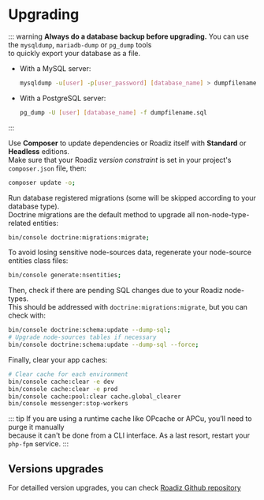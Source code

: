 # Upgrading

::: warning
**Always do a database backup before upgrading.** You can use the `mysqldump`, `mariadb-dump` or `pg_dump` tools  
to quickly export your database as a file.

- With a MySQL server:  
  ```bash
  mysqldump -u[user] -p[user_password] [database_name] > dumpfilename.sql
  ```
- With a PostgreSQL server:
  ```bash
  pg_dump -U [user] [database_name] -f dumpfilename.sql
  ```
:::

Use **Composer** to update dependencies or Roadiz itself with **Standard** or **Headless** editions.  
Make sure that your Roadiz *version constraint* is set in your project's `composer.json` file, then:

```bash
composer update -o;
```

Run database registered migrations (some will be skipped according to your database type).  
Doctrine migrations are the default method to upgrade all non-node-type-related entities:

```bash
bin/console doctrine:migrations:migrate;
```

To avoid losing sensitive node-sources data, regenerate your node-source entities class files:

```bash
bin/console generate:nsentities;
```

Then, check if there are pending SQL changes due to your Roadiz node-types.  
This should be addressed with `doctrine:migrations:migrate`, but you can check with:

```bash
bin/console doctrine:schema:update --dump-sql;
# Upgrade node-sources tables if necessary
bin/console doctrine:schema:update --dump-sql --force;
```

Finally, clear your app caches:

```bash
# Clear cache for each environment
bin/console cache:clear -e dev
bin/console cache:clear -e prod
bin/console cache:pool:clear cache.global_clearer
bin/console messenger:stop-workers
```

::: tip
If you are using a runtime cache like OPcache or APCu, you’ll need to purge it manually  
because it can't be done from a CLI interface. As a last resort, restart your `php-fpm` service.
:::

## Versions upgrades

For detailled version upgrades, you can check [Roadiz Github repository](https://github.com/roadiz/core-bundle-dev-app/blob/develop/UPGRADE.md)
